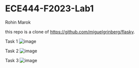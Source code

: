 # ECE444-F2023-Lab1
Rohin Marok 

this repo is a clone of
https://github.com/miguelgrinberg/flasky.


Task 1
![image](https://github.com/RohinMarok/ECE444-F2023-Lab1/assets/106834380/6beb8fdd-c312-4ab8-afd6-0715dac0765b)

Task 2
![image](https://github.com/RohinMarok/ECE444-F2023-Lab1/assets/106834380/30f55d0e-b71b-4887-85ed-b248e32b4817)

Task 3
![image](https://github.com/RohinMarok/ECE444-F2023-Lab1/assets/106834380/01521c6b-aa06-4e76-bbca-75389b6aecc0)


